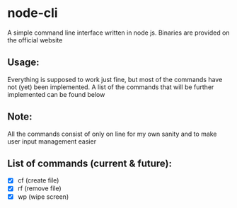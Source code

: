 # node-cli
A simple command line interface written in node js. Binaries are provided on the official website
## Usage:
Everything is supposed to work just fine, but most of the commands have not (yet) been implemented. A list of the commands that will be further implemented can be found below
## Note:
All the commands consist of only on line for my own sanity and to make user input management easier
## List of commands (current & future):
- [x] cf (create file)
- [x] rf (remove file)
- [x] wp (wipe screen)
